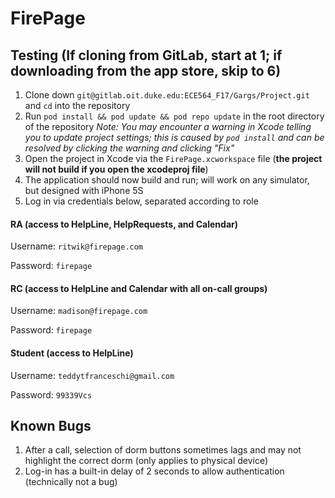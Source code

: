 # FirePage

## Testing (If cloning from GitLab, start at 1; if downloading from the app store, skip to 6)
1. Clone down `git@gitlab.oit.duke.edu:ECE564_F17/Gargs/Project.git` and `cd` into the repository
2. Run `pod install && pod update && pod repo update` in the root directory of the repository
_Note: You may encounter a warning in Xcode telling you to update project settings; this is caused by `pod install` and can be resolved by clicking the warning and clicking "Fix"_
4. Open the project in Xcode via the `FirePage.xcworkspace` file (**the project will not build if you open the xcodeproj file**)
5. The application should now build and run; will work on any simulator, but designed with iPhone 5S
6. Log in via credentials below, separated according to role

#### RA (access to HelpLine, HelpRequests, and Calendar)
Username: `ritwik@firepage.com`

Password: `firepage`

#### RC (access to HelpLine and Calendar with all on-call groups)
Username: `madison@firepage.com`

Password: `firepage`

#### Student (access to HelpLine)
Username: `teddytfranceschi@gmail.com`

Password: `99339Vcs`

## Known Bugs
1. After a call, selection of dorm buttons sometimes lags and may not highlight the correct dorm (only applies to physical device)
2. Log-in has a built-in delay of 2 seconds to allow authentication (technically not a bug)

